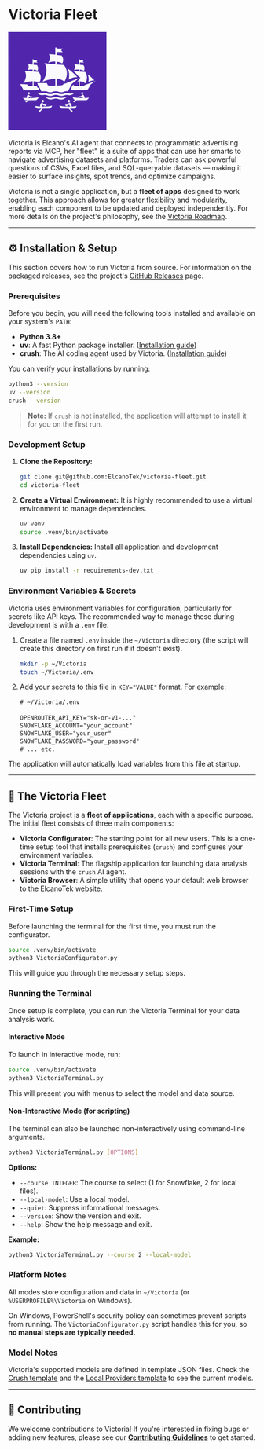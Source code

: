 # Victoria Fleet

<img src="assets/VictoriaFleet.png" alt="Victoria Icon" width="200" />

Victoria is Elcano's AI agent that connects to programmatic advertising reports via MCP, her "fleet" is a suite of apps that can use her smarts to navigate advertising datasets and platforms. Traders can ask powerful questions of CSVs, Excel files, and SQL-queryable datasets — making it easier to surface insights, spot trends, and optimize campaigns.

Victoria is not a single application, but a **fleet of apps** designed to work together. This approach allows for greater flexibility and modularity, enabling each component to be updated and deployed independently. For more details on the project's philosophy, see the [Victoria Roadmap](docs/ROADMAP.md).

---

## ⚙️ Installation & Setup

This section covers how to run Victoria from source. For information on the packaged releases, see the project's [GitHub Releases](https://github.com/ElcanoTek/victoria-fleet/releases) page.

### Prerequisites

Before you begin, you will need the following tools installed and available on your system's `PATH`:

*   **Python 3.8+**
*   **uv**: A fast Python package installer. ([Installation guide](https://docs.astral.sh/uv/getting-started/installation/))
*   **crush**: The AI coding agent used by Victoria. ([Installation guide](https://github.com/charmbracelet/crush))

You can verify your installations by running:
```bash
python3 --version
uv --version
crush --version
```
> **Note:** If `crush` is not installed, the application will attempt to install it for you on the first run.

### Development Setup

1.  **Clone the Repository:**
    ```bash
    git clone git@github.com:ElcanoTek/victoria-fleet.git
    cd victoria-fleet
    ```

2.  **Create a Virtual Environment:**
    It is highly recommended to use a virtual environment to manage dependencies.
    ```bash
    uv venv
    source .venv/bin/activate
    ```

3.  **Install Dependencies:**
    Install all application and development dependencies using `uv`.
    ```bash
    uv pip install -r requirements-dev.txt
    ```

### Environment Variables & Secrets

Victoria uses environment variables for configuration, particularly for secrets like API keys. The recommended way to manage these during development is with a `.env` file.

1.  Create a file named `.env` inside the `~/Victoria` directory (the script will create this directory on first run if it doesn't exist).
    ```bash
    mkdir -p ~/Victoria
    touch ~/Victoria/.env
    ```

2.  Add your secrets to this file in `KEY="VALUE"` format. For example:
    ```
    # ~/Victoria/.env

    OPENROUTER_API_KEY="sk-or-v1-..."
    SNOWFLAKE_ACCOUNT="your_account"
    SNOWFLAKE_USER="your_user"
    SNOWFLAKE_PASSWORD="your_password"
    # ... etc.
    ```
The application will automatically load variables from this file at startup.

---

## 🚀 The Victoria Fleet

The Victoria project is a **fleet of applications**, each with a specific purpose. The initial fleet consists of three main components:

*   **Victoria Configurator**: The starting point for all new users. This is a one-time setup tool that installs prerequisites (`crush`) and configures your environment variables.
*   **Victoria Terminal**: The flagship application for launching data analysis sessions with the `crush` AI agent.
*   **Victoria Browser**: A simple utility that opens your default web browser to the ElcanoTek website.

### First-Time Setup

Before launching the terminal for the first time, you must run the configurator.

```bash
source .venv/bin/activate
python3 VictoriaConfigurator.py
```
This will guide you through the necessary setup steps.

### Running the Terminal

Once setup is complete, you can run the Victoria Terminal for your data analysis work.

#### Interactive Mode

To launch in interactive mode, run:
```bash
source .venv/bin/activate
python3 VictoriaTerminal.py
```
This will present you with menus to select the model and data source.

#### Non-Interactive Mode (for scripting)

The terminal can also be launched non-interactively using command-line arguments.

```bash
python3 VictoriaTerminal.py [OPTIONS]
```

**Options:**

*   `--course INTEGER`: The course to select (1 for Snowflake, 2 for local files).
*   `--local-model`: Use a local model.
*   `--quiet`: Suppress informational messages.
*   `--version`: Show the version and exit.
*   `--help`: Show the help message and exit.

**Example:**

```bash
python3 VictoriaTerminal.py --course 2 --local-model
```

### Platform Notes

All modes store configuration and data in `~/Victoria` (or `%USERPROFILE%\Victoria` on Windows).

On Windows, PowerShell's security policy can sometimes prevent scripts from running. The `VictoriaConfigurator.py` script handles this for you, so **no manual steps are typically needed.**

### Model Notes

Victoria's supported models are defined in template JSON files. Check the [Crush template](configs/crush/crush.template.json) and the [Local Providers template](configs/crush/local.providers.json) to see the current models.

---
## 🤝 Contributing

We welcome contributions to Victoria! If you're interested in fixing bugs or adding new features, please see our [**Contributing Guidelines**](CONTRIBUTING.md) to get started.
